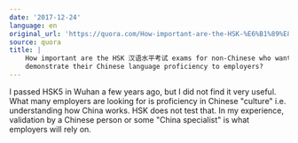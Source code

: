 ```yaml
---
date: '2017-12-24'
language: en
original_url: 'https://quora.com/How-important-are-the-HSK-%E6%B1%89%E8%AF%AD%E6%B0%B4%E5%B9%B3%E8%80%83%E8%AF%95-exams-for-non-Chinese-who-want-to-demonstrate-their-Chinese-language-proficiency-to-employers/answer/Clément-Renaud'
source: quora
title: |
    How important are the HSK 汉语水平考试 exams for non-Chinese who want to
    demonstrate their Chinese language proficiency to employers?
---
```


I passed HSK5 in Wuhan a few years ago, but I did not find it very
useful. What many employers are looking for is proficiency in Chinese
"culture" i.e. understanding how China works. HSK does not test that. In
my experience, validation by a Chinese person or some "China specialist"
is what employers will rely on.
